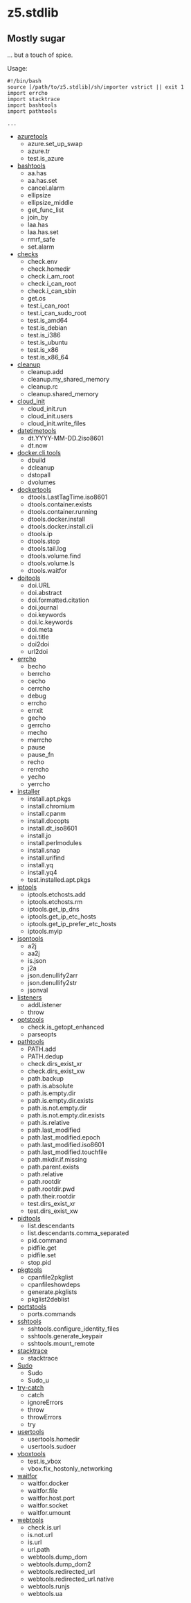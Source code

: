 # z5.stdlib

## Mostly sugar

... but a touch of spice.

Usage:

    #!/bin/bash
    source [/path/to/z5.stdlib]/sh/importer vstrict || exit 1
    import errcho
    import stacktrace
    import bashtools
    import pathtools

    ...


 - [azuretools](https://github.com/davebaird/z5.stdlib/blob/master/sh/azuretools)
   - azure.set_up_swap
   - azure.tr
   - test.is_azure
 - [bashtools](https://github.com/davebaird/z5.stdlib/blob/master/sh/bashtools)
   - aa.has
   - aa.has.set
   - cancel.alarm
   - ellipsize
   - ellipsize_middle
   - get_func_list
   - join_by
   - laa.has
   - laa.has.set
   - rmrf_safe
   - set.alarm
 - [checks](https://github.com/davebaird/z5.stdlib/blob/master/sh/checks)
   - check.env
   - check.homedir
   - check.i_am_root
   - check.i_can_root
   - check.i_can_sbin
   - get.os
   - test.i_can_root
   - test.i_can_sudo_root
   - test.is_amd64
   - test.is_debian
   - test.is_i386
   - test.is_ubuntu
   - test.is_x86
   - test.is_x86_64
 - [cleanup](https://github.com/davebaird/z5.stdlib/blob/master/sh/cleanup)
   - cleanup.add
   - cleanup.my_shared_memory
   - cleanup.rc
   - cleanup.shared_memory
 - [cloud_init](https://github.com/davebaird/z5.stdlib/blob/master/sh/cloud_init)
   - cloud_init.run
   - cloud_init.users
   - cloud_init.write_files
 - [datetimetools](https://github.com/davebaird/z5.stdlib/blob/master/sh/datetimetools)
   - dt.YYYY-MM-DD.2iso8601
   - dt.now
 - [docker.cli.tools](https://github.com/davebaird/z5.stdlib/blob/master/sh/docker.cli.tools)
   - dbuild
   - dcleanup
   - dstopall
   - dvolumes
 - [dockertools](https://github.com/davebaird/z5.stdlib/blob/master/sh/dockertools)
   - dtools.LastTagTime.iso8601
   - dtools.container.exists
   - dtools.container.running
   - dtools.docker.install
   - dtools.docker.install.cli
   - dtools.ip
   - dtools.stop
   - dtools.tail.log
   - dtools.volume.find
   - dtools.volume.ls
   - dtools.waitfor
 - [doitools](https://github.com/davebaird/z5.stdlib/blob/master/sh/doitools)
   - doi.URL
   - doi.abstract
   - doi.formatted.citation
   - doi.journal
   - doi.keywords
   - doi.lc.keywords
   - doi.meta
   - doi.title
   - doi2doi
   - url2doi
 - [errcho](https://github.com/davebaird/z5.stdlib/blob/master/sh/errcho)
   - becho
   - berrcho
   - cecho
   - cerrcho
   - debug
   - errcho
   - errxit
   - gecho
   - gerrcho
   - mecho
   - merrcho
   - pause
   - pause_fn
   - recho
   - rerrcho
   - yecho
   - yerrcho
 - [installer](https://github.com/davebaird/z5.stdlib/blob/master/sh/installer)
   - install.apt.pkgs
   - install.chromium
   - install.cpanm
   - install.docopts
   - install.dt_iso8601
   - install.jo
   - install.perlmodules
   - install.snap
   - install.urifind
   - install.yq
   - install.yq4
   - test.installed.apt.pkgs
 - [iptools](https://github.com/davebaird/z5.stdlib/blob/master/sh/iptools)
   - iptools.etchosts.add
   - iptools.etchosts.rm
   - iptools.get_ip_dns
   - iptools.get_ip_etc_hosts
   - iptools.get_ip_prefer_etc_hosts
   - iptools.myip
 - [jsontools](https://github.com/davebaird/z5.stdlib/blob/master/sh/jsontools)
   - a2j
   - aa2j
   - is.json
   - j2a
   - json.denullify2arr
   - json.denullify2str
   - jsonval
 - [listeners](https://github.com/davebaird/z5.stdlib/blob/master/sh/listeners)
   - addListener
   - throw
 - [optstools](https://github.com/davebaird/z5.stdlib/blob/master/sh/optstools)
   - check.is_getopt_enhanced
   - parseopts
 - [pathtools](https://github.com/davebaird/z5.stdlib/blob/master/sh/pathtools)
   - PATH.add
   - PATH.dedup
   - check.dirs_exist_xr
   - check.dirs_exist_xw
   - path.backup
   - path.is.absolute
   - path.is.empty.dir
   - path.is.empty.dir.exists
   - path.is.not.empty.dir
   - path.is.not.empty.dir.exists
   - path.is.relative
   - path.last_modified
   - path.last_modified.epoch
   - path.last_modified.iso8601
   - path.last_modified.touchfile
   - path.mkdir.if.missing
   - path.parent.exists
   - path.relative
   - path.rootdir
   - path.rootdir.pwd
   - path.their.rootdir
   - test.dirs_exist_xr
   - test.dirs_exist_xw
 - [pidtools](https://github.com/davebaird/z5.stdlib/blob/master/sh/pidtools)
   - list.descendants
   - list.descendants.comma_separated
   - pid.command
   - pidfile.get
   - pidfile.set
   - stop.pid
 - [pkgtools](https://github.com/davebaird/z5.stdlib/blob/master/sh/pkgtools)
   - cpanfile2pkglist
   - cpanfileshowdeps
   - generate.pkglists
   - pkglist2deblist
 - [portstools](https://github.com/davebaird/z5.stdlib/blob/master/sh/portstools)
   - ports.commands
 - [sshtools](https://github.com/davebaird/z5.stdlib/blob/master/sh/sshtools)
   - sshtools.configure_identity_files
   - sshtools.generate_keypair
   - sshtools.mount_remote
 - [stacktrace](https://github.com/davebaird/z5.stdlib/blob/master/sh/stacktrace)
   - stacktrace
 - [Sudo](https://github.com/davebaird/z5.stdlib/blob/master/sh/Sudo)
   - Sudo
   - Sudo_u
 - [try-catch](https://github.com/davebaird/z5.stdlib/blob/master/sh/try-catch)
   - catch
   - ignoreErrors
   - throw
   - throwErrors
   - try
 - [usertools](https://github.com/davebaird/z5.stdlib/blob/master/sh/usertools)
   - usertools.homedir
   - usertools.sudoer
 - [vboxtools](https://github.com/davebaird/z5.stdlib/blob/master/sh/vboxtools)
   - test.is_vbox
   - vbox.fix_hostonly_networking
 - [waitfor](https://github.com/davebaird/z5.stdlib/blob/master/sh/waitfor)
   - waitfor.docker
   - waitfor.file
   - waitfor.host.port
   - waitfor.socket
   - waitfor.umount
 - [webtools](https://github.com/davebaird/z5.stdlib/blob/master/sh/webtools)
   - check.is.url
   - is.not.url
   - is.url
   - url.path
   - webtools.dump_dom
   - webtools.dump_dom2
   - webtools.redirected_url
   - webtools.redirected_url.native
   - webtools.runjs
   - webtools.ua